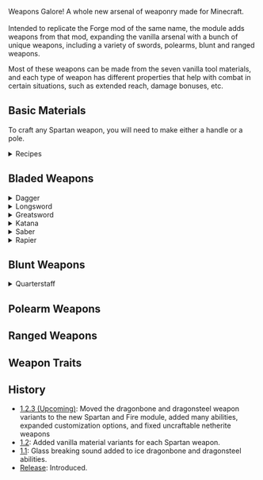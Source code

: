 Weapons Galore! A whole new arsenal of weaponry made for Minecraft.<br><br>
Intended to replicate the Forge mod of the same name, the module adds weapons from that mod, expanding the vanilla arsenal with a bunch of unique weapons, including a variety of swords, polearms, blunt and ranged weapons.


Most of these weapons can be made from the seven vanilla tool materials, 
and each type of weapon has different properties that help with combat in certain situations, such as extended reach, damage bonuses, etc.

## Basic Materials
To craft any Spartan weapon, you will need to make either a handle or a pole.
<details>
<summary>Recipes</summary>

Handles can be crafted individually with a piece of string or 4 at a time using either leather or wool.<br>
<img src="https://raw.githubusercontent.com/ValMobile/RealisticSurvival-Wiki/master/images/handle-string-recipe.png" width="248" height="140" alt="Handle string recipe"/>
<img src="https://raw.githubusercontent.com/ValMobile/RealisticSurvival-Wiki/master/images/handle-leather-recipe.png" width="248" height="140" alt="Handle leather recipe"/>
<img src="https://raw.githubusercontent.com/ValMobile/RealisticSurvival-Wiki/master/images/handle-wool-recipe.png" width="248" height="140" alt="Handle leather recipe"/><br>
The leather in the above recipe can be substituted for wool of any colour.<br>
Poles can be crafted in a similar way.<br>
<img src="https://raw.githubusercontent.com/ValMobile/RealisticSurvival-Wiki/master/images/pole-string-recipe.png" width="248" height="140" alt="Pole string recipe"/>
<img src="https://raw.githubusercontent.com/ValMobile/RealisticSurvival-Wiki/master/images/pole-leather-recipe.png" width="248" height="140" alt="Pole string recipe"/>
<img src="https://raw.githubusercontent.com/ValMobile/RealisticSurvival-Wiki/master/images/pole-wool-recipe.png" width="248" height="140" alt="Pole string recipe"/><br>
And of course, the wool in the pole recipe can be substituted for leather.

</details>

## Bladed Weapons

<details>
<summary>Dagger</summary>

Fast attack speed, but low damage. Can be thrown at foes in a pinch.<br>
Traits: Throwable<br>
<img src="https://raw.githubusercontent.com/ValMobile/RealisticSurvival-Wiki/master/images/player-holding-dagger.png" width="180" height="224" alt="Player holding stone dagger"/>
<img src="https://raw.githubusercontent.com/ValMobile/RealisticSurvival-Wiki/master/images/dagger-stone-recipe.png" width="248" height="140" alt="Stone dagger recipe"/><br>
See [this](https://github.com/ValMobile/RealisticSurvival/wiki/Daggers) for more information on daggers.

</details>

<details>
<summary>Longsword</summary>

Stronger damage, but slightly slower attack speed.<br>
Traits: Two-Handed I and Sweep I<br>
<img src="https://raw.githubusercontent.com/ValMobile/RealisticSurvival-Wiki/master/images/player-holding-longsword.png" width="180" height="233" alt="Player holding iron longsword"/>
<img src="https://raw.githubusercontent.com/ValMobile/RealisticSurvival-Wiki/master/images/longsword-iron-recipe.png" width="248" height="140" alt="Iron longsword recipe"/><br>
See [this](https://github.com/ValMobile/RealisticSurvival/wiki/Longswords) for more information on longswords.

</details>

<details>
<summary>Greatsword</summary>

High damage, extended reach and deals full damage to multiple foes. Unwieldy and slightly slow attack speed.<br>
Traits: Reach I, Sweep III and Two-Handed II<br>
<img src="https://raw.githubusercontent.com/ValMobile/RealisticSurvival-Wiki/master/images/player-holding-greatsword.png" width="231" height="224" alt="Player holding diamond greatsword"/>
<img src="https://raw.githubusercontent.com/ValMobile/RealisticSurvival-Wiki/master/images/greatsword-diamond-recipe.png" width="248" height="140" alt="Diamond greatsword recipe"/><br>
See [this](https://github.com/ValMobile/RealisticSurvival/wiki/Greatswords) for more information on greatswords.

</details>

<details>
<summary>Katana</summary>

Faster attack speed, but deals fairly low damage. Does more damage to foes without chest armour.<br>
Traits: Chest Damage Bonus and Two-Handed I<br>
<img src="https://raw.githubusercontent.com/ValMobile/RealisticSurvival-Wiki/master/images/player-holding-katana.png" width="180" height="224" alt="Player holding golden katana"/>
<img src="https://raw.githubusercontent.com/ValMobile/RealisticSurvival-Wiki/master/images/katana-gold-recipe.png" width="248" height="140" alt="Golden katana recipe"/><br>
See [this](https://github.com/ValMobile/RealisticSurvival/wiki/Katanas) for more information on katanas.

</details>

<details>
<summary>Saber</summary>

Slightly faster attack speed, but deals slightly low damage. Does more damage to foes without chest armour.<br>
Traits: Chest Damage Bonus, Damage Absorption, and Sweep I<br>
<img src="https://raw.githubusercontent.com/ValMobile/RealisticSurvival-Wiki/master/images/player-holding-saber.png" width="180" height="224" alt="Player holding iron saber"/>
<img src="https://raw.githubusercontent.com/ValMobile/RealisticSurvival-Wiki/master/images/saber-iron-recipe.png" width="248" height="140" alt="Iron saber recipe"/><br>
See [this](https://github.com/ValMobile/RealisticSurvival/wiki/Sabers) for more information on sabers.

</details>

<details>
<summary>Rapier</summary>

Significantly faster attack speed, but deals quite low damage. Does significantly more damage to foes without any armour.<br>
Traits: Unarmored Damage Bonus and Damage Absorption<br>
<img src="https://raw.githubusercontent.com/ValMobile/RealisticSurvival-Wiki/master/images/player-holding-rapier.png" width="180" height="224" alt="Player holding diamond saber"/>
<img src="https://raw.githubusercontent.com/ValMobile/RealisticSurvival-Wiki/master/images/rapier-diamond-recipe.png" width="248" height="140" alt="Diamond rapier recipe"/><br>
See [this](https://github.com/ValMobile/RealisticSurvival/wiki/Rapiers) for more information on rapiers.

</details>

## Blunt Weapons

<details>
<summary>Quarterstaff</summary>

Low damage but very cheap to craft.<br>
Traits: Sweep II and Reach I<br>
<img src="https://raw.githubusercontent.com/ValMobile/RealisticSurvival-Wiki/master/images/player-holding-quarterstaff.png" width="180" height="224" alt="Player holding wooden quarterstaff"/>
<img src="https://raw.githubusercontent.com/ValMobile/RealisticSurvival-Wiki/master/images/quarterstaff-wood-recipe.png" width="248" height="140" alt="Wooden quarterstaff recipe"/><br>
See [this](https://github.com/ValMobile/RealisticSurvival/wiki/Quarterstaffs) for more information on quarterstaffs.

</details>

## Polearm Weapons

## Ranged Weapons

## Weapon Traits

## History
- [1.2.3 (Upcoming)](https://github.com/ValMobile/RealisticSurvival/wiki/1.2.3): Moved the dragonbone and dragonsteel weapon variants to the new Spartan and Fire module, added many abilities, expanded customization options, and fixed uncraftable netherite weapons
- [1.2](https://github.com/ValMobile/RealisticSurvival/wiki/1.2): Added vanilla material variants for each Spartan weapon.
- [1.1](https://github.com/ValMobile/RealisticSurvival/wiki/1.1): Glass breaking sound added to ice dragonbone and dragonsteel abilities.
- [Release](https://github.com/ValMobile/RealisticSurvival/wiki/Release): Introduced.